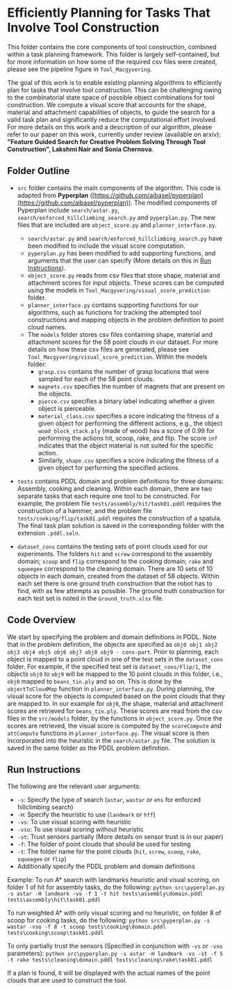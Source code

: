 # Efficiently Planning for Tasks That Involve Tool Construction

This folder contains the core components of tool construction, combined within a task planning framework. This folder is largely self-contained, but for more information on how some of the required csv files were created, please see the pipeline figure in `Tool_Macgyvering`.  

The goal of this work is to enable existing planning algorithms to efficiently plan for tasks that involve tool construction. This can be challenging owing to the combinatorial state space of possible object combinations for tool construction. We compute a visual score that accounts for the shape, material and attachment capabilities of objects, to guide the search for a valid task plan and significantly reduce the computational effort involved. For more details on this work and a description of our algorithm, please refer to our paper on this work, currently under review (available on arxiv): **"Feature Guided Search for Creative Problem Solving Through Tool Construction", Lakshmi Nair and Sonia Chernova**.

## Folder Outline

- `src` folder contains the main components of the algorithm. This code is adapted from **Pyperplan** ([https://github.com/aibasel/pyperplan](https://github.com/aibasel/pyperplan)). The modified components of Pyperplan include `search/astar.py`, `search/enforced_hillclimbing_search.py` and `pyperplan.py`. The new files that are included are `object_score.py` and `planner_interface.py`. 
  - `search/astar.py` and `search/enforced_hillclimbing_search.py` have been modified to include the visual score computation. 
  - `pyperplan.py` has been modified to add supporting functions, and arguments that the user can specify (More details on this in [Run Instructions](#run-instructions)).
  - `object_score.py` reads from csv files that store shape, material and attachment scores for input objects. These scores can be computed using the models in `Tool_Macgyvering/visual_score_prediction` folder. 
  - `planner_interface.py` contains supporting functions for our algorithms, such as functions for tracking the attempted tool constructions and mapping objects in the problem definition to point cloud names. 
  - The `models` folder stores csv files containing shape, material and attachment scores for the 58 point clouds in our dataset. For more details on how these csv files are generated, please see `Tool_Macgyvering/visual_score_prediction`. Within the models folder:
    - `grasp.csv` contains the number of grasp locations that were sampled for each of the 58 point clouds.
    - `magnets.csv` specifies the number of magnets that are present on the objects.
    - `pierce.csv` specifies a binary label indicating whether a given object is pierceable.
    - `material_class.csv` specifies a score indicating the fitness of a given object for performing the different actions, e.g., the object `wood_block_stack.ply` (made of wood) has a score of 0.99 for performing the actions hit, scoop, rake, and flip. The score `inf` indicates that the object material is not suited for the specific action.
    - Similarly, `shape.csv` specifies a score indicating the fitness of a given object for performing the specified actions. 
  
- `tests` contains PDDL domain and problem definitions for three domains: Assembly, cooking and cleaning. Within each domain, there are two separate tasks that each require one tool to be constructed. For example, the problem file `tests/assembly/hit/task01.pddl` requires the construction of a hammer, and the problem file `tests/cooking/flip/task01.pddl` requires the construction of a spatula. The final task plan solution is saved in the corresponding folder with the extension `.pddl.soln`. 
  
- `dataset_cons` contains the testing sets of point clouds used for our experiments. The folders `hit` and `screw` correspond to the assembly domain; `scoop` and `flip` correspond to the cooking domain; `rake` and `squeegee` correspond to the cleaning domain. There are 10 sets of 10 objects in each domain, created from the dataset of 58 objects. Within each set there is one ground truth construction that the robot has to find, with as few attempts as possible. The ground truth construction for each test set is noted in the `Ground_truth.xlsx` file. 

## Code Overview

We start by specifying the problem and domain definitions in PDDL. Note that in the problem definition, the objects are specified as `obj0 obj1 obj2 obj3 obj4 obj5 obj6 obj7 obj8 obj9 - cons-part`. Prior to planning, each object is mapped to a point cloud in one of the test sets in the `dataset_cons` folder. For example, if the specified test set is `dataset_cons/Flip/1`, the objects `obj0` to `obj9` will be mapped to the 10 point clouds in this folder, i.e., `obj0` mapped to `beans_tin.ply` and so on. This is done by the `objectToCloudMap` function in `planner_interface.py`. During planning, the visual score for the objects is computed based on the point clouds that they are mapped to. In our example for `obj0`, the shape, material and attachment scores are retrieved for `beans_tin.ply`. These scores are read from the csv files in the `src/models` folder, by the functions in `object_score.py`. Once the scores are retrieved, the visual score is computed by the `scoreCompute` and `attCompute` functions in `planner_interface.py`. The visual score is then incorporated into the heuristic in the `search/astar.py` file. The solution is saved in the same folder as the PDDL problem definition.

## Run Instructions

The following are the relevant user arguments:

- `-s`: Specify the type of search (`astar`, `wastar` or `ehs` for enforced hillclimbing search)
- `-H`: Specify the heuristic to use (`landmark` or `hff`)
- `-vs`: To use visual scoring with heuristic
- `-vso`: To use visual scoring without heuristic
- `-st`: Trust sensors partially (More details on sensor trust is in our paper)
- `-f`: The folder of point clouds that should be used for testing
- `-t`: The folder name for the point clouds (`hit`, `screw`, `scoop`, `rake`, `squeegee` or `flip`)
- Additionally specify the PDDL problem and domain definitions

Example: To run A* search with landmarks heuristic and visual scoring, on folder 1 of hit for assembly tasks, do the following:
`python src\pyperplan.py -s astar -H landmark -vs -f 1 -t hit tests\assembly\domain.pddl tests\assembly\hit\task01.pddl`

To run weighted A* with only visual scoring and no heuristic, on folder 8 of scoop for cooking tasks, do the following:
`python src\pyperplan.py -s wastar -vso -f 8 -t scoop tests\cooking\domain.pddl tests\cooking\scoop\task01.pddl`

To only partially trust the sensors (Specified in conjunction with `-vs` or `-vso` parameters):
`python src\pyperplan.py -s astar -H landmark -vs -st -f 5 -t rake tests\cleaning\domain.pddl tests\cleaning\rake\task01.pddl`

If a plan is found, it will be displayed with the actual names of the point clouds that are used to construct the tool. 
